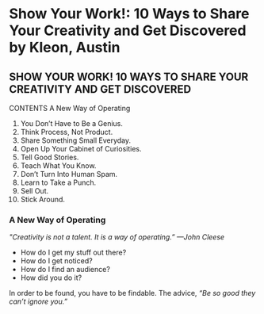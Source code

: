 # Show Your Work!: 10 Ways to Share Your Creativity and Get Discovered by  Kleon, Austin

## SHOW YOUR WORK! 10 WAYS TO SHARE YOUR CREATIVITY AND GET DISCOVERED

CONTENTS A New Way of Operating

1. You Don’t Have to Be a Genius.
2. Think Process, Not Product.
3. Share Something Small Everyday.
4. Open Up Your Cabinet of Curiosities.
5. Tell Good Stories.
6. Teach What You Know.
7. Don’t Turn Into Human Spam.
8. Learn to Take a Punch.
9. Sell Out.
10. Stick Around.

### A New Way of Operating

_"Creativity is not a talent. It is a way of operating.” —John Cleese_

- How do I get my stuff out there?
- How do I get noticed?
- How do I find an audience?
- How did you do it?

In order to be found, you have to be findable.
The advice, _“Be so good they can’t ignore you.”_

